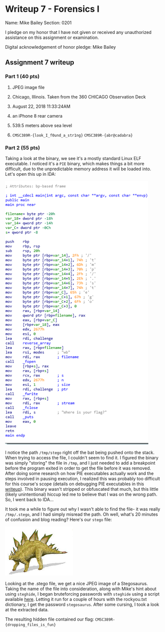 Writeup 7 - Forensics I
======

Name: Mike Bailey
Section: 0201

I pledge on my honor that I have not given or received any unauthorized assistance on this assignment or examination.

Digital acknowledgement of honor pledge: Mike Bailey

## Assignment 7 writeup

### Part 1 (40 pts)

1. JPEG image file

2. Chicago, Illinois. Taken from the 360 CHICAGO Observation Deck

3. August 22, 2018 11:33:24AM 

4. an iPhone 8 rear camera

5. 539.5 meters above sea level

6. `CMSC389R-{look_I_f0und_a_str1ng}` `CMSC389R-{abr@cadabra}`

### Part 2 (55 pts)

Taking a look at the binary, we see it's a mostly standard Linux ELF executable. I noticed it's a `PIE` binary, which makes things a bit more difficult, due to the unpredictable memory address it will be loaded into. Let's open this up in IDA:

![IDA.png](./IDA.png)

I notice the path `/tmp/stego` right off the bat being pushed onto the stack. When trying to access the file, I couldn't seem to find it. I figured the binary was simply "storing" the file in `/tmp`, and I just needed to add a breakpoint before the program exited in order to get the file before it was removed. After doing some research on how PIE executables actually work and the steps involved in pausing execution, I realized this was probably too difficult for this course's scope (details on debugging PIE executables in this [writeup](https://medium.com/@c0ngwang/debugging-pie-binaries-7e9344c9e95e)). This binary wasn't stripped or obfuscated that much, but this little (likely unintentional) hiccup led me to believe that I was on the wrong path. So, I went back to IDA...

It took me a while to figure out why I wasn't able to find the file- it was really `/tmp/.stego`, and I had simply misread the path. Oh well, what's 20 minutes of confusion and blog reading? Here's our `stego` file:

![.stego.jpg](./.stego.jpg)

Looking at the .stego file, we get a nice JPEG image of a Stegosaurus. Taking the name of the file into consideration, along with Mike's hint about using `steghide`, I began bruteforcing passwords with `steghide` using a script available [here](https://github.com/Paradoxis/StegCracker). Letting it run for a couple of hours with the rockyou.txt dictionary, I get the password `stegosaurus`. After some cursing, I took a look at the extracted data.

The resulting hidden file contained our flag: `CMSC389R-{dropping_files_is_fun}`
